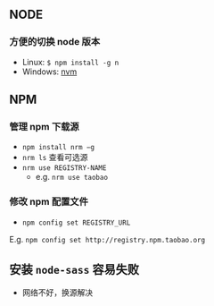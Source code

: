 ## NODE

### 方便的切换 node 版本

- Linux: `$ npm install -g n`
- Windows: [nvm](https://github.com/coreybutler/nvm-windows)

## NPM

### 管理 npm 下载源

- `npm install nrm −g`
- `nrm ls` 查看可选源
- `nrm use REGISTRY-NAME`
  - e.g. `nrm use taobao`

### 修改 npm 配置文件

- `npm config set REGISTRY_URL`

E.g. `npm config set http://registry.npm.taobao.org`

## 安装 `node-sass` 容易失败

- 网络不好，换源解决
